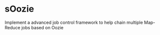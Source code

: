 sOozie
======

Implement a advanced job control framework to help chain multiple Map-Reduce jobs based on Oozie